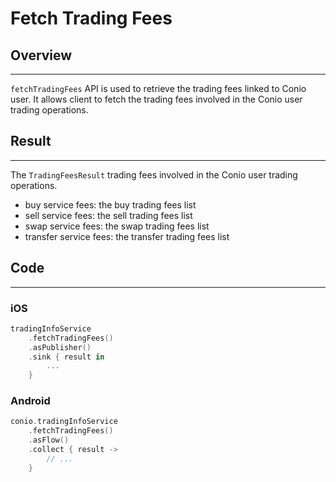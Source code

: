 # Fetch Trading Fees

## Overview
---
`fetchTradingFees` API is used to retrieve the trading fees linked to Conio user. It allows client to fetch the trading fees involved in the Conio user trading operations.

## Result
---
The `TradingFeesResult` trading fees involved in the Conio user trading operations.

- buy service fees: the buy trading fees list
- sell service fees: the sell trading fees list
- swap service fees: the swap trading fees list
- transfer service fees: the transfer trading fees list

## Code
---
### iOS
```swift
tradingInfoService
	.fetchTradingFees()
	.asPublisher()
	.sink { result in 
		...
	}
```


### Android
```kotlin
conio.tradingInfoService
	.fetchTradingFees()
	.asFlow()
	.collect { result ->
		// ...
	}
```